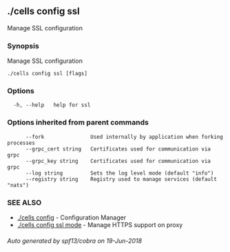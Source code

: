## ./cells config ssl

Manage SSL configuration

### Synopsis

Manage SSL configuration

```
./cells config ssl [flags]
```

### Options

```
  -h, --help   help for ssl
```

### Options inherited from parent commands

```
      --fork               Used internally by application when forking processes
      --grpc_cert string   Certificates used for communication via grpc
      --grpc_key string    Certificates used for communication via grpc
      --log string         Sets the log level mode (default "info")
      --registry string    Registry used to manage services (default "nats")
```

### SEE ALSO

* [./cells config](./cells_config.md)	 - Configuration Manager
* [./cells config ssl mode](./cells_config_ssl_mode.md)	 - Manage HTTPS support on proxy

###### Auto generated by spf13/cobra on 19-Jun-2018
